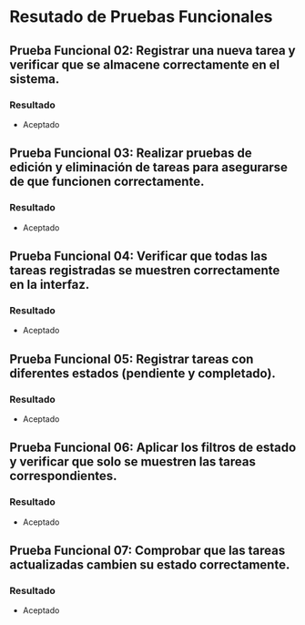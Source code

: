 # Resutado de Pruebas Funcionales

## Prueba Funcional 02: Registrar una nueva tarea y verificar que se almacene correctamente en el sistema.
### Resultado
- Aceptado

## Prueba Funcional 03: Realizar pruebas de edición y eliminación de tareas para asegurarse de que funcionen correctamente.
### Resultado
- Aceptado

## Prueba Funcional 04: Verificar que todas las tareas registradas se muestren correctamente en la interfaz.
### Resultado
- Aceptado

## Prueba Funcional 05: Registrar tareas con diferentes estados (pendiente y completado).
### Resultado
- Aceptado

## Prueba Funcional 06: Aplicar los filtros de estado y verificar que solo se muestren las tareas correspondientes.
### Resultado
- Aceptado

## Prueba Funcional 07: Comprobar que las tareas actualizadas cambien su estado correctamente.
### Resultado
- Aceptado
